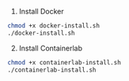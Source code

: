 1. Install Docker
```bash
chmod +x docker-install.sh
./docker-install.sh
```

2. Install Containerlab
```bash
chmod +x containerlab-install.sh
./containerlab-install.sh
```